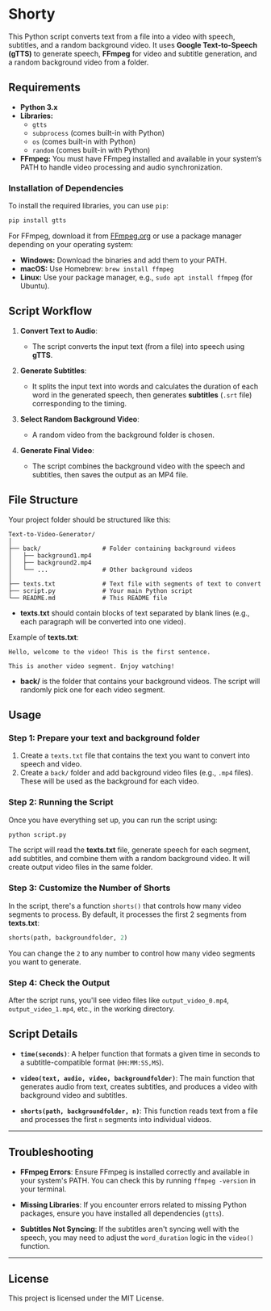 # **Shorty**

This Python script converts text from a file into a video with speech, subtitles, and a random background video. It uses **Google Text-to-Speech (gTTS)** to generate speech, **FFmpeg** for video and subtitle generation, and a random background video from a folder.

## **Requirements**

- **Python 3.x**
- **Libraries:**
  - `gtts`
  - `subprocess` (comes built-in with Python)
  - `os` (comes built-in with Python)
  - `random` (comes built-in with Python)
- **FFmpeg:** You must have FFmpeg installed and available in your system’s PATH to handle video processing and audio synchronization.
  
### **Installation of Dependencies**

To install the required libraries, you can use `pip`:

```bash
pip install gtts
```

For FFmpeg, download it from [FFmpeg.org](https://ffmpeg.org/download.html) or use a package manager depending on your operating system:

- **Windows:** Download the binaries and add them to your PATH.
- **macOS:** Use Homebrew: `brew install ffmpeg`
- **Linux:** Use your package manager, e.g., `sudo apt install ffmpeg` (for Ubuntu).

## **Script Workflow**

1. **Convert Text to Audio**:
   - The script converts the input text (from a file) into speech using **gTTS**.
   
2. **Generate Subtitles**:
   - It splits the input text into words and calculates the duration of each word in the generated speech, then generates **subtitles** (`.srt` file) corresponding to the timing.

3. **Select Random Background Video**:
   - A random video from the background folder is chosen.

4. **Generate Final Video**:
   - The script combines the background video with the speech and subtitles, then saves the output as an MP4 file.

## **File Structure**

Your project folder should be structured like this:

```
Text-to-Video-Generator/
│
├── back/                 # Folder containing background videos
│   ├── background1.mp4
│   ├── background2.mp4
│   └── ...               # Other background videos
│
├── texts.txt             # Text file with segments of text to convert
├── script.py             # Your main Python script
└── README.md             # This README file
```

- **texts.txt** should contain blocks of text separated by blank lines (e.g., each paragraph will be converted into one video).
  
Example of **texts.txt**:

```
Hello, welcome to the video! This is the first sentence.

This is another video segment. Enjoy watching!
```

- **back/** is the folder that contains your background videos. The script will randomly pick one for each video segment.

## **Usage**

### Step 1: Prepare your text and background folder

1. Create a `texts.txt` file that contains the text you want to convert into speech and video.
2. Create a `back/` folder and add background video files (e.g., `.mp4` files). These will be used as the background for each video.

### Step 2: Running the Script

Once you have everything set up, you can run the script using:

```bash
python script.py
```

The script will read the **texts.txt** file, generate speech for each segment, add subtitles, and combine them with a random background video. It will create output video files in the same folder.

### Step 3: Customize the Number of Shorts

In the script, there's a function `shorts()` that controls how many video segments to process. By default, it processes the first 2 segments from **texts.txt**:

```python
shorts(path, backgroundfolder, 2)
```

You can change the `2` to any number to control how many video segments you want to generate.

### Step 4: Check the Output

After the script runs, you'll see video files like `output_video_0.mp4`, `output_video_1.mp4`, etc., in the working directory.

## **Script Details**

- **`time(seconds)`**: A helper function that formats a given time in seconds to a subtitle-compatible format (`HH:MM:SS,MS`).
  
- **`video(text, audio, video, backgroundfolder)`**: The main function that generates audio from text, creates subtitles, and produces a video with background video and subtitles.

- **`shorts(path, backgroundfolder, n)`**: This function reads text from a file and processes the first `n` segments into individual videos.

---

## **Troubleshooting**

- **FFmpeg Errors**: Ensure FFmpeg is installed correctly and available in your system's PATH. You can check this by running `ffmpeg -version` in your terminal.
  
- **Missing Libraries**: If you encounter errors related to missing Python packages, ensure you have installed all dependencies (`gtts`).

- **Subtitles Not Syncing**: If the subtitles aren't syncing well with the speech, you may need to adjust the `word_duration` logic in the `video()` function.

---

## **License**

This project is licensed under the MIT License.

